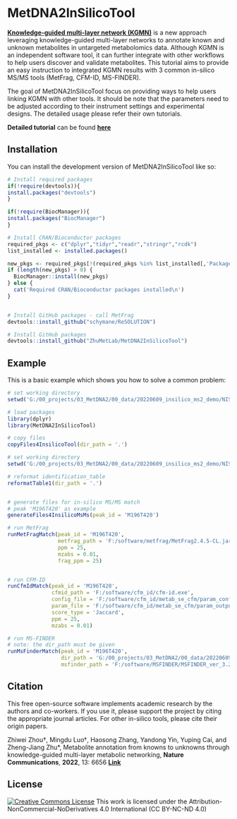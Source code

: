 
# MetDNA2InSilicoTool

<!-- badges: start -->
<!-- badges: end -->

[**Knowledge-guided multi-layer network (KGMN)**](http://metdna.zhulab.cn/) is a new approach leveraging knowledge-guided multi-layer networks to annotate known and unknown metabolites in untargeted metabolomics data. Although KGMN is an independent software tool, it can further integrate with other workflows to help users discover and validate metabolites. This tutorial aims to provide an easy instruction to integrated KGMN results with 3 common in-silico MS/MS tools (MetFrag, CFM-ID, MS-FINDER).<br>

The goal of MetDNA2InSilicoTool focus on providing ways to help users linking KGMN with other tools. It should be note that the parameters need to be adjusted according to their instrument settings and experimental designs. The detailed usage please refer their own tutorials. <br>

**Detailed tutorial** can be found [**here**](https://github.com/ZhuMetLab/MetDNA2_Web/blob/main/Tutorials/Tutorial_KGMN_and_insilico_ms2.pdf)


## Installation

You can install the development version of MetDNA2InSilicoTool like so:

``` r
# Install required packages
if(!require(devtools)){
install.packages("devtools")
}

if(!require(BiocManager)){
install.packages("BiocManager")
}

# Install CRAN/Bioconductor packages
required_pkgs <- c("dplyr","tidyr","readr","stringr","rcdk")
list_installed <- installed.packages()

new_pkgs <- required_pkgs[!(required_pkgs %in% list_installed[,'Package'])]
if (length(new_pkgs) > 0) {
  BiocManager::install(new_pkgs)
} else {
  cat('Required CRAN/Bioconductor packages installed\n')
}


# Install GitHub packages - call MetFrag
devtools::install_github("schymane/ReSOLUTION")

# Install GitHub packages
devtools::install_github("ZhuMetLab/MetDNA2InSilicoTool")
```

## Example

This is a basic example which shows you how to solve a common problem:

``` r
# set working directory
setwd('G:/00_projects/03_MetDNA2/00_data/20220609_insilico_ms2_demo/NIST_urine_pos/')

# load packages
library(dplyr)
library(MetDNA2InSilicoTool)

# copy files
copyFiles4InsilicoTool(dir_path = '.')

# set working directory
setwd('G:/00_projects/03_MetDNA2/00_data/20220609_insilico_ms2_demo/NIST_urine_pos/07_insilico_msms/')

# reformat identification_table
reformatTable1(dir_path = '.')


# generate files for in-silico MS/MS match
# peak 'M196T420' as example
generateFiles4InsilicoMsMs(peak_id = 'M196T420')

# run MetFrag
runMetFragMatch(peak_id = 'M196T420', 
                metfrag_path = 'F:/software/metfrag/MetFrag2.4.5-CL.jar', 
                ppm = 25, 
                mzabs = 0.01, 
                frag_ppm = 25)


# run CFM-ID
runCfmIdMatch(peak_id = 'M196T420',
              cfmid_path = 'F:/software/cfm_id/cfm-id.exe',
              config_file = 'F:/software/cfm_id/metab_se_cfm/param_config.txt',
              param_file = 'F:/software/cfm_id/metab_se_cfm/param_output0.log',
              score_type = 'Jaccard',
              ppm = 25,
              mzabs = 0.01)

# run MS-FINDER
# note: the dir_path must be given 
runMsFinderMatch(peak_id = 'M196T420',
                 dir_path = 'G:/00_projects/03_MetDNA2/00_data/20220609_insilico_ms2_demo/NIST_urine_pos/07_insilico_msms',
                 msfinder_path = 'F:/software/MSFINDER/MSFINDER_ver_3.24/MsfinderConsoleApp.exe')

```

## Citation
This free open-source software implements academic research by the authors and co-workers. If you use it, please support the project by citing the appropriate journal articles. For other in-silico tools, please cite their origin papers.

Zhiwei Zhou†, Mingdu Luo†, Haosong Zhang, Yandong Yin, Yuping Cai, and Zheng-Jiang Zhu*, Metabolite annotation from knowns to unknowns through knowledge-guided multi-layer metabolic networking, **Nature Communications**, **2022**, 13: 6656 [**Link**](https://www.nature.com/articles/s41467-022-34537-6)

## License
<a rel="license" href="https://creativecommons.org/licenses/by-nc-nd/4.0/"><img alt="Creative Commons License" style="border-width:0" src="https://i.creativecommons.org/l/by-nc-nd/4.0/88x31.png" /></a> 
This work is licensed under the Attribution-NonCommercial-NoDerivatives 4.0 International (CC BY-NC-ND 4.0)

